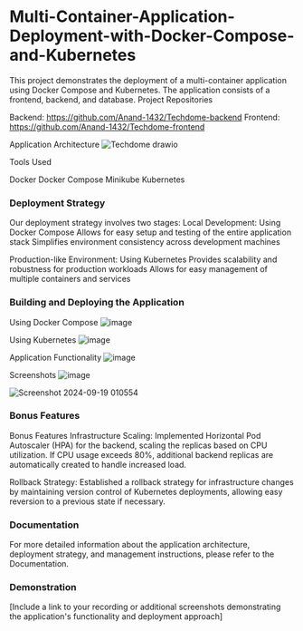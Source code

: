 # Multi-Container-Application-Deployment-with-Docker-Compose-and-Kubernetes
This project demonstrates the deployment of a multi-container application using Docker Compose and Kubernetes. The application consists of a frontend, backend, and database.
Project Repositories

Backend: https://github.com/Anand-1432/Techdome-backend
Frontend: https://github.com/Anand-1432/Techdome-frontend

Application Architecture
![Techdome drawio](https://github.com/user-attachments/assets/e8aea3c8-5ca3-4e87-93b6-7c6f91f04819)

Tools Used

Docker
Docker Compose
Minikube
Kubernetes

### Deployment Strategy
Our deployment strategy involves two stages:
Local Development: Using Docker Compose
Allows for easy setup and testing of the entire application stack
Simplifies environment consistency across development machines

Production-like Environment: Using Kubernetes
Provides scalability and robustness for production workloads
Allows for easy management of multiple containers and services

### Building and Deploying the Application
Using Docker Compose
![image](https://github.com/user-attachments/assets/eb617f9a-122d-4b04-a5a5-7fe0c89ee65e)

Using Kubernetes
![image](https://github.com/user-attachments/assets/c6f28495-92ad-4d26-923a-134165ae0410)

Application Functionality
![image](https://github.com/user-attachments/assets/41ab5ece-480e-47d7-862c-454fed49819a)

Screenshots
![image](https://github.com/user-attachments/assets/3dbe6e1d-cbca-42ba-8f63-54db903eecdc)

![Screenshot 2024-09-19 010554](https://github.com/user-attachments/assets/fb6d345c-11ab-4453-8b04-5b855081e86b)


### Bonus Features
Bonus Features
Infrastructure Scaling: Implemented Horizontal Pod Autoscaler (HPA) for the backend, scaling the replicas based on CPU utilization. If CPU usage exceeds 80%, additional backend replicas are automatically created to handle increased load.

Rollback Strategy: Established a rollback strategy for infrastructure changes by maintaining version control of Kubernetes deployments, allowing easy reversion to a previous state if necessary.




### Documentation
For more detailed information about the application architecture, deployment strategy, and management instructions, please refer to the Documentation.
### Demonstration
[Include a link to your recording or additional screenshots demonstrating the application's functionality and deployment approach]
